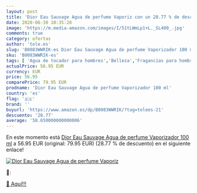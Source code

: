 ```yaml
---
layout: post
title: 'Dior Eau Sauvage Agua de perfume Vaporiz con un 28.77 % de descuento'
date: 2020-06-30 10:35:28
image: 'https://m.media-amazon.com/images/I/51tLWmLp1+L._SL400_.jpg'
comments: true
category: ofertas
author: 'tole.es'
slug: 'B0083WWRIK-es Dior Eau Sauvage Agua de perfume Vaporizador 100 ml'
sku: 'B0083WWRIK-es'
tags: [ 'Agua de tocador para hombres','Belleza','Fragancias para hombres','Perfumes y fragancias','Productos para el cuidado de la piel','Sets y juegos para el cuidado de la piel','agua','de','perfume', ]
actualPrice: 56.95 EUR
currency: EUR
price: 56.95
comparePrice: 79.95 EUR
prodname: 'Dior Eau Sauvage Agua de perfume Vaporizador 100 ml'
country: 'es'
flag: '🇪🇸'
brand: ''
buyurl: 'https://www.amazon.es/dp/B0083WWRIK/?tag=tolees-21'
descuento: '28.77'
average: '58.650000000000006'
---
```


En este momento está [Dior Eau Sauvage Agua de perfume Vaporizador 100 ml](https://www.amazon.es/dp/B0083WWRIK/?tag=tolees-21) a 56.95 EUR (original: 79.95 EUR) (28.77 %  de descuento) en el siguiente enlace!

[![Dior Eau Sauvage Agua de perfume Vaporiz](https://m.media-amazon.com/images/I/51tLWmLp1+L._SL400_.jpg)](https://www.amazon.es/dp/B0083WWRIK/?tag=tolees-21)

🔎:


[🛒 Aquí!!!](https://www.amazon.es/dp/B0083WWRIK/?tag=tolees-21)

